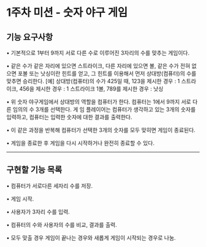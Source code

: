 # 1주차 미션 - 숫자 야구 게임 

## 기능 요구사항

• 기본적으로 1부터 9까지 서로 다른 수로 이루어진 3자리의 수를 맞추는 게임이다. 

• 같은 수가 같은 자리에 있으면 스트라이크, 다른 자리에 있으면 볼, 같은 수가 전혀 없으면 포볼 또는 낫싱이란 힌트를 얻고,
  그 힌트를 이용해서 먼저 상대방(컴퓨터)의 수를 맞추면 승리한다.
  [예] 상대방(컴퓨터)의 수가 425일 때, 123을 제시한 경우 : 1 스트라이크, 456을 제시한 경우 : 1 스트라이크 1볼,  789를 제시한 경우 : 낫싱 

• 위 숫자 야구게임에서 상대방의 역할을 컴퓨터가 한다. 컴퓨터는 1에서 9까지 서로 다른 임의의 수 3개를 선택한다.
  게 임 플레이어는 컴퓨터가 생각하고 있는 3개의 숫자를 입력하고, 컴퓨터는 입력한 숫자에 대한 결과를 출력한다. 

• 이 같은 과정을 반복해 컴퓨터가 선택한 3개의 숫자를 모두 맞히면 게임이 종료된다.

• 게임을 종료한 후 게임을 다시 시작하거나 완전히 종료할 수 있다.

<hr/>

## 구현할 기능 목록

• 컴퓨터가 서로다른 세자리 수를 저장.

• 게임 시작.

• 사용자가 3자리 수를 입력.

• 컴퓨터의 수와 사용자의 수를 비교, 결과를 출력.

• 모두 맞출 경우 게임이 끝나는 경우와 새롭게 게임이 시작되는 경우로 나눔.



